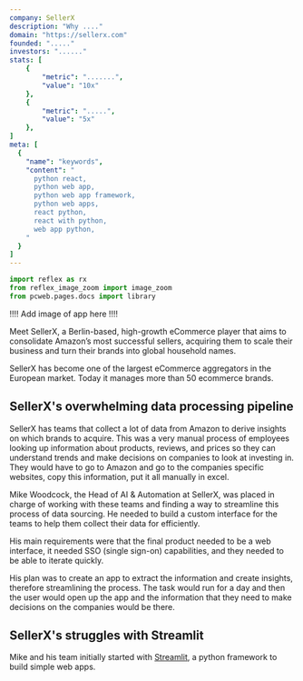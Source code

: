 ```yaml
---
company: SellerX
description: "Why ...."
domain: "https://sellerx.com"
founded: "....."
investors: "......"
stats: [
    {
        "metric": ".......",
        "value": "10x"
    },
    {
        "metric": ".....",
        "value": "5x"
    },
]
meta: [
  {
    "name": "keywords",
    "content": "
      python react,
      python web app,
      python web app framework,
      python web apps,
      react python,
      react with python,
      web app python,
    "
  }
]
---
```


```python exec
import reflex as rx
from reflex_image_zoom import image_zoom
from pcweb.pages.docs import library
```

!!!! Add image of app here !!!!


Meet SellerX, a Berlin-based, high-growth eCommerce player that aims to consolidate Amazon’s most successful sellers, acquiring them to scale their business and turn their brands into global household names. 

SellerX has become one of the largest eCommerce aggregators in the European market. Today it manages more than 50 ecommerce brands. 


## SellerX's overwhelming data processing pipeline

SellerX has teams that collect a lot of data from Amazon to derive insights on which brands to acquire. This was a very manual process of employees looking up information about products, reviews, and prices so they can understand trends and make decisions on companies to look at investing in. They would have to go to Amazon and go to the companies specific websites, copy this information, put it all manually in excel.

Mike Woodcock, the Head of AI & Automation at SellerX, was placed in charge of working with these teams and finding a way to streamline this process of data sourcing. He needed to build a custom interface for the teams to help them collect their data for efficiently. 

His main requirements were that the final product needed to be a web interface, it needed SSO (single sign-on) capabilities, and they needed to be able to iterate quickly.

His plan was to create an app to extract the information and create insights, therefore streamlining the process. The task would run for a day and then the user would open up the app and the information that they need to make decisions on the companies would be there.



## SellerX's struggles with Streamlit

Mike and his team initially started with [Streamlit]("https://streamlit.io"), a python framework to build simple web apps. 